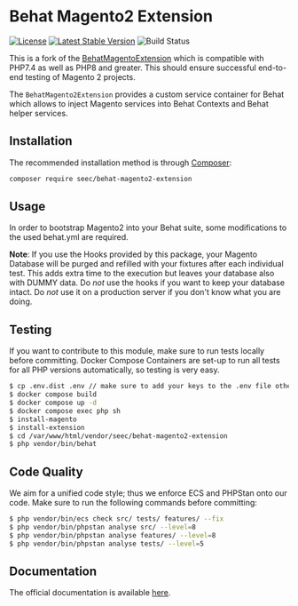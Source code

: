 Behat Magento2 Extension
======================

[![License](https://poser.pugx.org/nopenopenope/behat-magento2-extension/license)](https://packagist.org/packages/nopenopenope/behat-magento2-extension)
[![Latest Stable Version](https://poser.pugx.org/nopenopenope/behat-magento2-extension/version)](https://packagist.org/packages/nopenopenope/behat-magento2-extension)
![Build Status](https://github.com/nopenopenope/BehatMagento2Extension/actions/workflows/ci.yml/badge.svg)

This is a fork of the [BehatMagentoExtension](https://github.com/tkotosz/BehatMagento2Extension) which is
compatible with PHP7.4 as well as PHP8 and greater. This should ensure successful end-to-end testing of Magento 2
projects.

The `BehatMagento2Extension` provides a custom service container for Behat which allows to inject Magento services into
Behat Contexts and Behat helper services.

Installation
------------

The recommended installation method is through [Composer](https://getcomposer.org):

```bash
composer require seec/behat-magento2-extension
```

Usage
-----

In order to bootstrap Magento2 into your Behat suite, some modifications to the used behat.yml are required.

**Note**: If you use the Hooks provided by this package, your Magento Database will be purged and refilled with your
fixtures after each individual test.
This adds extra time to the execution but leaves your database also with DUMMY data. Do *not* use the hooks if you want
to keep your database intact. Do *not* use it on a production server if you don't know what you are doing.


Testing
-------

If you want to contribute to this module, make sure to run tests locally before committing. Docker Compose Containers
are set-up to run all tests for all PHP versions automatically, so testing is very easy.

```bash 
$ cp .env.dist .env // make sure to add your keys to the .env file otherwise testing will not work!
$ docker compose build
$ docker compose up -d
$ docker compose exec php sh
$ install-magento
$ install-extension
$ cd /var/www/html/vendor/seec/behat-magento2-extension
$ php vendor/bin/behat
```

Code Quality
------------

We aim for a unified code style; thus we enforce ECS and PHPStan onto our code. Make sure to run the following commands
before committing:

```bash
$ php vendor/bin/ecs check src/ tests/ features/ --fix
$ php vendor/bin/phpstan analyse src/ --level=8
$ php vendor/bin/phpstan analyse features/ --level=8
$ php vendor/bin/phpstan analyse tests/ --level=5
```

Documentation
-------------

The official documentation is available [here](https://behat-magento-2-extension.readthedocs.io/).

